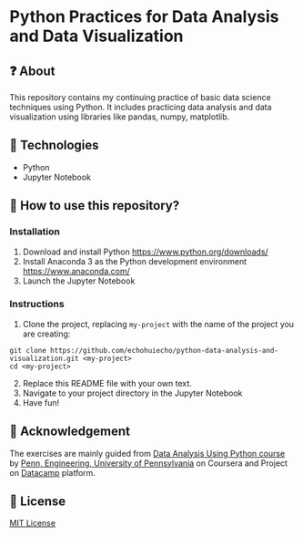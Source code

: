# Python Practices for Data Analysis and Data Visualization
## :question: About
This repository contains my continuing practice of basic data science techniques using Python. It includes practicing data analysis and data visualization using libraries like pandas, numpy, matplotlib.

## :hammer: Technologies
- Python
- Jupyter Notebook

## :thought_balloon: How to use this repository?
### Installation
1. Download and install Python
  https://www.python.org/downloads/
2. Install Anaconda 3 as the Python development environment
  https://www.anaconda.com/
3. Launch the Jupyter Notebook

### Instructions
1. Clone the project, replacing `my-project` with the name of the project you are creating:
```
git clone https://github.com/echohuiecho/python-data-analysis-and-visualization.git <my-project>
cd <my-project>
```
2. Replace this README file with your own text.
3. Navigate to your project directory in the Jupyter Notebook
4. Have fun!


## :clap: Acknowledgement
The exercises are mainly guided from [Data Analysis Using Python course](https://www.coursera.org/learn/data-analysis-python) by [Penn, Engineering, University of Pennsylvania](https://www.seas.upenn.edu/) on Coursera and Project on [Datacamp](https://www.datacamp.com/) platform.

## :page_facing_up: License
[MIT License](./LICENSE)
